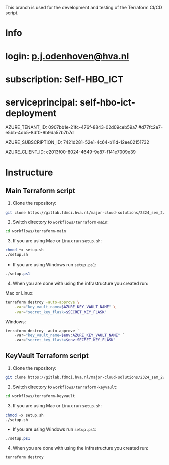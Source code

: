 This branch is used for the development and testing of the Terraform CI/CD script.

# Info
# login: p.j.odenhoven@hva.nl
# subscription: Self-HBO_ICT
# serviceprincipal: self-hbo-ict-deployment

AZURE_TENANT_ID: 0907bb1e-21fc-476f-8843-02d09ceb59a7   #d77fc2e7-e5bb-4db5-8df0-9b9da57b7b7d

AZURE_SUBSCRIPTION_ID: 7421d281-52e1-4c64-b11d-12ee02151732

AZURE_CLIENT_ID: c2013f00-8024-4649-9e87-f141e7009e39

# Instructure

## Main Terraform script

1. Clone the repository:

```bash
git clone https://gitlab.fdmci.hva.nl/major-cloud-solutions/2324_sem_2/themisinformationgame-1.git
```

2. Switch directory to `workflows/terraform-main`:

```bash
cd workflows/terraform-main
```

3. If you are using Mac or Linux run `setup.sh`:

```bash
chmod +x setup.sh
./setup.sh
```

* If you are using Windows run `setup.ps1`:
```powershell
./setup.ps1    
```

4. When you are done with using the infrastructure you created run:

Mac or Linux:
```bash 
terraform destroy -auto-approve \
    -var="key_vault_name=$AZURE_KEY_VAULT_NAME" \
    -var="secret_key_flask=$SECRET_KEY_FLASK" 
```

Windows:
```powershell
terraform destroy -auto-approve `
    -var="key_vault_name=$env:AZURE_KEY_VAULT_NAME" `
    -var="secret_key_flask=$env:SECRET_KEY_FLASK"
```

## KeyVault Terraform script

1. Clone the repository:
```bash
git clone https://gitlab.fdmci.hva.nl/major-cloud-solutions/2324_sem_2/themisinformationgame-1.git
```

2. Switch directory to `workflows/terraform-keyvault`:
```bash
cd workflows/terraform-keyvault
```

3. If you are using Mac or Linux run `setup.sh`:
```bash
chmod +x setup.sh
./setup.sh
```

* If you are using Windows run `setup.ps1`:
```powershell
./setup.ps1    
```

4. When you are done with using the infrastructure you created run:
```bash 
terraform destroy
```